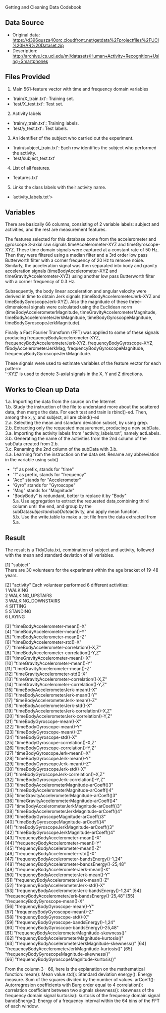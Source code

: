Getting and Cleaning Data Codebook

## Data Source
* Original data: https://d396qusza40orc.cloudfront.net/getdata%2Fprojectfiles%2FUCI%20HAR%20Dataset.zip
* Description: http://archive.ics.uci.edu/ml/datasets/Human+Activity+Recognition+Using+Smartphones

## Files Provided
1. Main 561-feature vector with time and frequency domain variables
  * ’train/X_train.txt': Training set.
  * ’test/X_test.txt': Test set.
2. Activity labels
  * ’train/y_train.txt': Training labels.
  * ’test/y_test.txt': Test labels.
3. An identifier of the subject who carried out the experiment.
  * ’train/subject_train.txt': Each row identifies the subject who performed the activity.
  * ’test/subject_test.txt'
4. List of all features.
  * ’features.txt'
5. Links the class labels with their activity name.
  * ’activity_labels.txt'>

## Variables
There are basically 66 columns, consisting of 2 variable labels: subject and activities, and the rest are measurement features.

The features selected for this database come from the accelerometer and gyroscope 3-axial raw signals timeAccelerometer-XYZ and timeGyroscope-XYZ. These time domain signals were captured at a constant rate of 50 Hz. Then they were filtered using a median filter and a 3rd order low pass Butterworth filter with a corner frequency of 20 Hz to remove noise. Similarly, the acceleration signal was then separated into body and gravity acceleration signals (timeBodyAccelerometer-XYZ and timeGravityAccelerometer-XYZ) using another low pass Butterworth filter with a corner frequency of 0.3 Hz. 

Subsequently, the body linear acceleration and angular velocity were derived in time to obtain Jerk signals (timeBodyAccelerometerJerk-XYZ and timeBodyGyroscopeJerk-XYZ). Also the magnitude of these three-dimensional signals were calculated using the Euclidean norm (timeBodyAccelerometerMagnitude, timeGravityAccelerometerMagnitude, timeBodyAccelerometerJerkMagnitude, timeBodyGyroscopeMagnitude, timeBodyGyroscopeJerkMagnitude). 

Finally a Fast Fourier Transform (FFT) was applied to some of these signals producing frequencyBodyAccelerometer-XYZ, frequencyBodyAccelerometerJerk-XYZ, frequencyBodyGyroscope-XYZ, fBodyAccelerometerJerkMag, frequencyBodyGyroscopeMagnitude, frequencyBodyGyroscopeJerkMagnitude.

These signals were used to estimate variables of the feature vector for each pattern:  
'-XYZ' is used to denote 3-axial signals in the X, Y and Z directions.

## Works to Clean up Data
1.a. Importing the data from the source on the Internet<br />
1.b. Study the instruction of the file to understand more about the scattered data, then merge the data. For each test and train is rbind()-ed. Then, among the x, y, and subject, all are cbind()-ed<br />
2.a. Selecting the mean and standard deviation subset, by using grep.<br />
2.b. Extracting only the requested measurement, producing a new subData.<br />
3.a. Importing the activity labels from "activity_labels.txt”, namely actLabels.<br />
3.b. Generating the name of the activities from the 2nd column of the subData created from 2.b.<br />
3.c. Renaming the 2nd column of the subData with 3.b.<br />
4.a. Learning from the instruction on the data set. Rename any abbreviation in the variable using sub()<br />
  * ”t” as prefix, stands for "time"
  * ”f” as prefix, stands for "frequency"
  * "Acc" stands for "Accelerometer"
  * ”Gyro" stands for "Gyroscope"
  * ”Mag" stands for "Magnitude"
  * "BodyBody" is redundant, better to replace it by "Body"<br />
5.a. Use aggregation to extract the requested data,combining third column until the end, and group by the subData$subject and subData$activity, and apply mean function.<br />
5.b. Use the write.table to make a .txt file from the data extracted from 5.a.<br />

## Result
The result is a TidyData.txt, combination of subject and activity, followed with the mean and standard deviation of all variables.

 [1] "subject"   
There are 30 volunteers for the experiment within the age bracket of 19-48 years.
                                        
 [2] "activity"
Each volunteer performed 6 different activities:<br />
	1 WALKING<br />
	2 WALKING_UPSTAIRS<br />
	3 WALKING_DOWNSTAIRS<br />
	4 SITTING<br />
	5 STANDING<br />
	6 LAYING<br />

 [3] "timeBodyAccelerometer-mean()-X"                    
 [4] "timeBodyAccelerometer-mean()-Y"                    
 [5] "timeBodyAccelerometer-mean()-Z"                    
 [6] "timeBodyAccelerometer-std()-X"                     
 [7] "timeBodyAccelerometer-correlation()-X,Z"           
 [8] "timeBodyAccelerometer-correlation()-Y,Z"           
 [9] "timeGravityAccelerometer-mean()-X"                 
[10] "timeGravityAccelerometer-mean()-Y"                 
[11] "timeGravityAccelerometer-mean()-Z"                 
[12] "timeGravityAccelerometer-std()-X"                  
[13] "timeGravityAccelerometer-correlation()-X,Z"        
[14] "timeGravityAccelerometer-correlation()-Y,Z"        
[15] "timeBodyAccelerometerJerk-mean()-X"                
[16] "timeBodyAccelerometerJerk-mean()-Y"                
[17] "timeBodyAccelerometerJerk-mean()-Z"                
[18] "timeBodyAccelerometerJerk-std()-X"                 
[19] "timeBodyAccelerometerJerk-correlation()-X,Z"       
[20] "timeBodyAccelerometerJerk-correlation()-Y,Z"       
[21] "timeBodyGyroscope-mean()-X"                        
[22] "timeBodyGyroscope-mean()-Y"                        
[23] "timeBodyGyroscope-mean()-Z"                        
[24] "timeBodyGyroscope-std()-X"                         
[25] "timeBodyGyroscope-correlation()-X,Z"               
[26] "timeBodyGyroscope-correlation()-Y,Z"               
[27] "timeBodyGyroscopeJerk-mean()-X"                    
[28] "timeBodyGyroscopeJerk-mean()-Y"                    
[29] "timeBodyGyroscopeJerk-mean()-Z"                    
[30] "timeBodyGyroscopeJerk-std()-X"                     
[31] "timeBodyGyroscopeJerk-correlation()-X,Z"           
[32] "timeBodyGyroscopeJerk-correlation()-Y,Z"           
[33] "timeBodyAccelerometerMagnitude-arCoeff()3"         
[34] "timeBodyAccelerometerMagnitude-arCoeff()4"         
[35] "timeGravityAccelerometerMagnitude-arCoeff()3"      
[36] "timeGravityAccelerometerMagnitude-arCoeff()4"      
[37] "timeBodyAccelerometerJerkMagnitude-arCoeff()3"     
[38] "timeBodyAccelerometerJerkMagnitude-arCoeff()4"     
[39] "timeBodyGyroscopeMagnitude-arCoeff()3"             
[40] "timeBodyGyroscopeMagnitude-arCoeff()4"             
[41] "timeBodyGyroscopeJerkMagnitude-arCoeff()3"         
[42] "timeBodyGyroscopeJerkMagnitude-arCoeff()4"         
[43] "frequencyBodyAccelerometer-mean()-X"               
[44] "frequencyBodyAccelerometer-mean()-Y"               
[45] "frequencyBodyAccelerometer-mean()-Z"               
[46] "frequencyBodyAccelerometer-std()-X"                
[47] "frequencyBodyAccelerometer-bandsEnergy()-1,24"     
[48] "frequencyBodyAccelerometer-bandsEnergy()-25,48"    
[49] "frequencyBodyAccelerometerJerk-mean()-X"           
[50] "frequencyBodyAccelerometerJerk-mean()-Y"           
[51] "frequencyBodyAccelerometerJerk-mean()-Z"           
[52] "frequencyBodyAccelerometerJerk-std()-X"            
[53] "frequencyBodyAccelerometerJerk-bandsEnergy()-1,24" 
[54] "frequencyBodyAccelerometerJerk-bandsEnergy()-25,48"
[55] "frequencyBodyGyroscope-mean()-X"                   
[56] "frequencyBodyGyroscope-mean()-Y"                   
[57] "frequencyBodyGyroscope-mean()-Z"                   
[58] "frequencyBodyGyroscope-std()-X"                    
[59] "frequencyBodyGyroscope-bandsEnergy()-1,24"         
[60] "frequencyBodyGyroscope-bandsEnergy()-25,48"        
[61] "frequencyBodyAccelerometerMagnitude-skewness()"    
[62] "frequencyBodyAccelerometerMagnitude-kurtosis()"    
[63] "frequencyBodyAccelerometerJerkMagnitude-skewness()"
[64] "frequencyBodyAccelerometerJerkMagnitude-kurtosis()"
[65] "frequencyBodyGyroscopeMagnitude-skewness()"        
[66] "frequencyBodyGyroscopeMagnitude-kurtosis()" 


From the column 3 - 66, here is the explanation on the mathematical function:
mean(): Mean value
std(): Standard deviation
energy(): Energy measure. Sum of the squares divided by the number of values. 
arCoeff(): Autorregresion coefficients with Burg order equal to 4
correlation(): correlation coefficient between two signals
skewness(): skewness of the frequency domain signal 
kurtosis(): kurtosis of the frequency domain signal 
bandsEnergy(): Energy of a frequency interval within the 64 bins of the FFT of each window.
